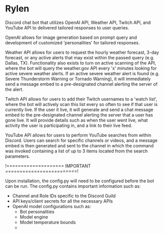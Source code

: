 # Rylen
Discord chat bot that utilizes OpenAI API, Weather API, Twitch API, and YouTube API to delivered tailored responses to user queries.

OpenAI allows for image generation based on prompt query and development of customized 'personalities' for tailored responses.

Weather API allows for users to request the hourly weather forecast, 3-day forecast, or any active alerts that may exist within the passed query (e.g. Dallas, TX). Functionality also exists to turn on active scanning of the API,
where the bot will query the weather.gov API every 'x' minutes looking for active severe weather alerts. If an active severe weather alert is found (e.g. Severe Thunderstorm Warning or Tornado Warning), it will immediately send
a message embed to a pre-designated channel alerting the server of the alert.

Twitch API allows for users to add their Twitch usernames to a 'watch list', where the bot will actively scan this list every so often to see if that user is currently live. If the user it live, it will generate and send a chat
message embed to the pre-designated channel alerting the server that a user has gone live. It will provide details such as when the user went live, what activity the user is participating in, and a link to their live feed.

YouTube API allows for users to perform YouTube searches from within Discord. Users can search for specific channels or videos, and a message embed is then generated and sent to the channel in which the command was invoked containing 
a list of up to 3 items located from the search parameters. 

!==================== IMPORTANT =========================!

Upon installation, the config.py will need to be configured before the bot can be run. The config.py contains important information such as:

- Channel and Role IDs specific to the Discord Guild
- API keys/client secrets for all the necessary APIs
- OpenAI model configurations such as:
  - Bot personalities
  - Model engine
  - Model temperature bounds
  - 
